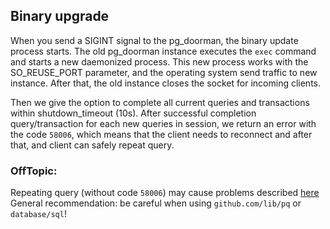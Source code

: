## Binary upgrade

When you send a SIGINT signal to the pg_doorman, the binary update process starts.
The old pg_doorman instance executes the `exec` command and starts a new daemonized process.
This new process works with the SO_REUSE_PORT parameter, and the operating system send traffic to new instance.
After that, the old instance closes the socket for incoming clients. 

Then we give the option to complete all current queries and transactions within shutdown_timeout (10s). 
After successful completion query/transaction for each new queries in session, we return an error with the code `58006`,
which means that the client needs to reconnect and after that, and client can safely repeat query.

### OffTopic:

Repeating query (without code `58006`) may cause problems described [here](https://github.com/lib/pq/issues/939)
General recommendation: be careful when using `github.com/lib/pq` or `database/sql`!